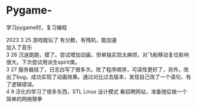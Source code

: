 # Pygame-
学习pygame时，复习编程

2023 3 25 游戏能玩了 有分数，有残机，能加速  
                    加入了音乐  
3 26 沉迷跑跑，摸了。尝试增加动画，但单独实现太麻烦，对飞船移动复位影响很大。下次尝试用派生spirit类。  
3 27 服务器挂了，日志白写了很多次。改了程序顺序，可读性更好了，另外，改出了bug。成功实现了动画效果。通过对比过去版本，发现自己改了一个语句，有了逻辑错误。  
4 9 泛化的学习了很多东西，STL Linux 设计模式 看招聘网站，准备随后做一个简单的网络猜拳
